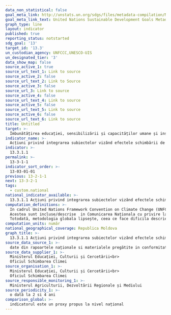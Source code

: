 ```yaml
---
data_non_statistical: false
goal_meta_link: http://unstats.un.org/sdgs/files/metadata-compilation/Metadata-Goal-13.pdf
goal_meta_link_text: United Nations Sustainable Development Goals Metadata (pdf 759kB)
graph_type: line
layout: indicator
published: true
reporting_status: notstarted
sdg_goal: '13'
target_id: '13.3'
un_custodian_agency: UNFCCC,UNESCO-UIS
un_designated_tier: '3'
data_show_map: false
source_active_1: true
source_url_text_1: Link to source
source_active_2: false
source_url_text_2: Link to Source
source_active_3: false
source_url_3: Link to source
source_active_4: false
source_url_text_4: Link to source
source_active_5: false
source_url_text_5: Link to source
source_active_6: false
source_url_text_6: Link to source
title: Untitled
target: >-
  Îmbunătățirea educației, sensibilizării și capacităților umane și instituționale privind atenuarea schimbărilor climatice, adaptarea, reducerea impactului și alerta timpurie
indicator_name: >-
  Acțiuni privind integrarea subiectelor vizând efectele schimbării de climă (atenuarea, adaptarea, reducerea impactului și avertizarea timpurie) în curricula învățământului primar, secundar si terțiar
indicator: >-
  13.3.1.1
permalink: >-
  13-3-1-1
indicator_sort_order: >-
  13-03-01-01
previous: 13-2-1-1
next: 13-3-2-1
tags:
  - custom.national
national_indicator_available: >-
  13.3.1.1 Acțiuni privind integrarea subiectelor vizând efectele schimbării de climă (atenuarea, adaptarea, reducerea impactului și avertizarea timpurie) în curricula învățământului primar, secundar si terțiar
computation_definitions: >-
  In cadrul United Nations Framework Convention on Climate Change (UNFCCC, Decision 15/CP.18, eight-year Doha work programme on Article 6 of the UNFCCC (2012 – 2020), par.22 g, 22f) sunt prevăzute acțiuni de includere a problematicii privind schimbările climatice in procesul educațional  si de informare a populației. Acordul de la Paris (art.12) prevede obligația părților de a comunica despre astfel de acțiuni in cadrul NDCs (nationally determined contributions). <br> 
  Acestea sunt incluse/descrise  in Comunicarea Naționala cu privire la emisiile gazelor cu efect de sera (o dată la 4 ani), [Raportul bienal actualizat  cu privire la emisiile gazelor cu efect de sera](http://www.clima.md).<br> 
  Totodată, metodologia globala lipsește, ceea ce face dificila descrierea indicatorului național.
computation_units: număr
national_geographical_coverage: Republica Moldova
graph_title: >-
  13.3.1.1 Acțiuni privind integrarea subiectelor vizând efectele schimbării de climă (atenuarea, adaptarea, reducerea impactului și avertizarea timpurie) în curricula învățământului primar, secundar si terțiar
source_data_source_1: >-
  date din rapoartele naționale si materialele pregătite in conformitate cu UNFCCC si Paris Agreement
source_data_supplier_1: >-
  Ministerul Educației, Culturii și Cercetării<br> 
  Oficiul Schimbarea Climei
source_organisation_1: >-
  Ministerul Educației, Culturii și Cercetării<br> 
  Oficiul Schimbarea Climei
source_responsible_monitoring_1: >-
  Ministerul Agriculturii, Dezvoltării Regionale și Mediului
source_periodicity_1: >-
  o dată la 2 si 4 ani
comparison_global: >-
  indicatorul este un proxy propus la nivel național
---
```

